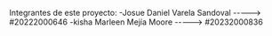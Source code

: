 Integrantes de este proyecto:
-Josue Daniel Varela Sandoval -----> #20222000646
-kisha Marleen Mejía Moore  -----> #20232000836